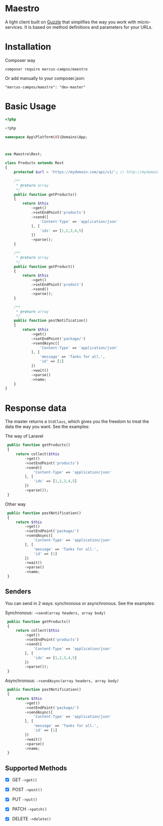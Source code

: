 # Maestro

A light client built on [Guzzle](http://docs.guzzlephp.org/en/latest/) that simplifies the way you work with micro-services. It is based on method definitions and parameters for your URLs.

# Installation

Composer way

```
composer require marcus-campos/maestro
```

Or add manually to your composer.json:

```
"marcus-campos/maestro": "dev-master"
```

# Basic Usage

```php
<?php

<?php

namespace App\Platform\V1\Domains\App;



use Maestro\Rest;

class Products extends Rest
{
    protected $url = 'https://mydomain.com/api/v1/'; // http://mydomain.com:9000/api/v1

    /**
     * @return array
     */
    public function getProducts()
    {
        return $this
            ->get()
            ->setEndPoint('products')
            ->send([
                'Content-Type' => 'application/json'
            ], [
                'ids' => [1,2,3,4,5]
            ])
            ->parse();
    }

    /**
     * @return array
     */
    public function getProduct()
    {
        return $this
            ->get()
            ->setEndPoint('product')
            ->send()
            ->parse();
    }

    /**
     * @return array
     */
    public function postNotification()
    {
        return $this
            ->get()
            ->setEndPoint('package/')
            ->sendAsync([
                'Content-Type' => 'application/json'
            ], [
                'message' => 'Tanks for all.',
                'id' => [1]
            ])
            ->wait()
            ->parse()
            ->name;
    }
}
```

# Response data

The master returns a `StdClass`, which gives you the freedom to treat the data the way you want. See the examples:


The way of Laravel

```php
 public function getProducts()
 {
     return collect($this
         ->get()
         ->setEndPoint('products')
         ->send([
             'Content-Type' => 'application/json'
         ], [
             'ids' => [1,2,3,4,5]
         ])
         ->parse());
 }
```

Other way
```php
 public function postNotification()
 {
     return $this
         ->get()
         ->setEndPoint('package/')
         ->sendAsync([
             'Content-Type' => 'application/json'
         ], [
             'message' => 'Tanks for all.',
             'id' => [1]
         ])
         ->wait()
         ->parse()
         ->name;
 }
```

## Senders
You can send in 2 ways: synchronous or asynchronous. See the examples:


Synchronous: `->send(array headers, array body)`
```php
 public function getProducts()
 {
     return collect($this
         ->get()
         ->setEndPoint('products')
         ->send([
             'Content-Type' => 'application/json'
         ], [
             'ids' => [1,2,3,4,5]
         ])
         ->parse());
 }
```

Asynchronous: `->sendAsync(array headers, array body)`
```php
 public function postNotification()
 {
     return $this
         ->get()
         ->setEndPoint('package/')
         ->sendAsync([
             'Content-Type' => 'application/json'
         ], [
             'message' => 'Tanks for all.',
             'id' => [1]
         ])
         ->wait()
         ->parse()
         ->name;
 }
```



## Supported Methods

- [x] GET    `->get()`
- [x] POST   `->post()`
- [x] PUT    `->put()`
- [x] PATCH  `->patch()`
- [x] DELETE `->delete()`


